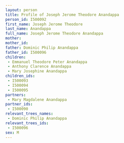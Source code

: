 ```yaml
---
layout: person
title: Profile of Joseph Jerome Theodore Anandappa
person_id: I500092
first_name: Joseph Jerome Theodore
last_name: Anandappa
full_name: Joseph Jerome Theodore Anandappa
mother: 
mother_id: 
father: Dominic Philip Anandappa
father_id: I500096
children:
 - Emmanuel Theodore Peter Anandappa
 - Anthony Clarence Anandappa
 - Mary Josephine Anandappa
children_ids:
 - I500093
 - I500094
 - I500095
partners:
 - Mary Magdalene Anandappa
partner_ids:
 - I500090
relevant_trees_names:
 - Dominic Philip Anandappa
relevant_trees_ids:
 - I500096
sex: M
---
```


